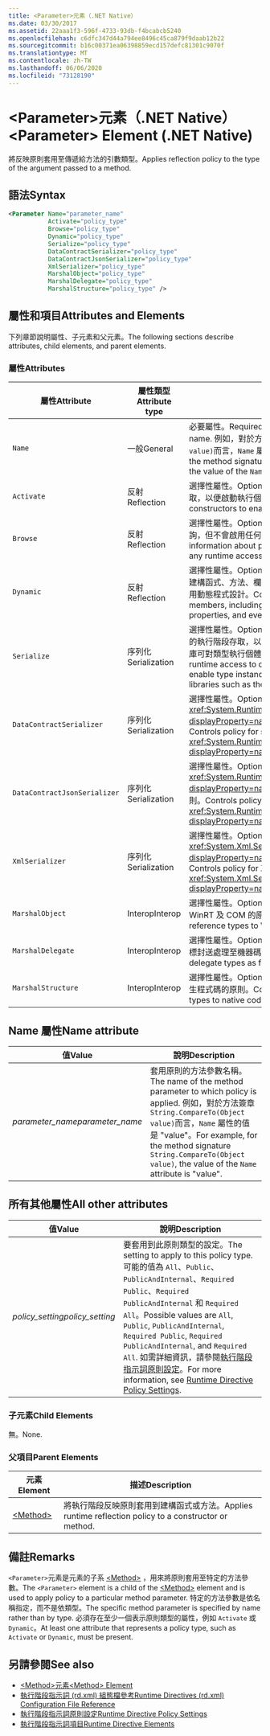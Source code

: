 ```yaml
---
title: <Parameter>元素（.NET Native）
ms.date: 03/30/2017
ms.assetid: 22aaa1f3-596f-4733-93db-f4bcabcb5240
ms.openlocfilehash: c6dfc347d44a794ee8496c45ca879f9daab12b22
ms.sourcegitcommit: b16c00371ea06398859ecd157defc81301c9070f
ms.translationtype: MT
ms.contentlocale: zh-TW
ms.lasthandoff: 06/06/2020
ms.locfileid: "73128190"
---
```

# <a name="parameter-element-net-native"></a><span data-ttu-id="a8b71-102">\<Parameter>元素（.NET Native）</span><span class="sxs-lookup"><span data-stu-id="a8b71-102">\<Parameter> Element (.NET Native)</span></span>
<span data-ttu-id="a8b71-103">將反映原則套用至傳遞給方法的引數類型。</span><span class="sxs-lookup"><span data-stu-id="a8b71-103">Applies reflection policy to the type of the argument passed to a method.</span></span>  
  
## <a name="syntax"></a><span data-ttu-id="a8b71-104">語法</span><span class="sxs-lookup"><span data-stu-id="a8b71-104">Syntax</span></span>  
  
```xml  
<Parameter Name="parameter_name"  
           Activate="policy_type"  
           Browse="policy_type"  
           Dynamic="policy_type"  
           Serialize="policy_type"  
           DataContractSerializer="policy_type"  
           DataContractJsonSerializer="policy_type"  
           XmlSerializer="policy_type"  
           MarshalObject="policy_type"  
           MarshalDelegate="policy_type"  
           MarshalStructure="policy_type" />  
```  
  
## <a name="attributes-and-elements"></a><span data-ttu-id="a8b71-105">屬性和項目</span><span class="sxs-lookup"><span data-stu-id="a8b71-105">Attributes and Elements</span></span>  
 <span data-ttu-id="a8b71-106">下列章節說明屬性、子元素和父元素。</span><span class="sxs-lookup"><span data-stu-id="a8b71-106">The following sections describe attributes, child elements, and parent elements.</span></span>  
  
### <a name="attributes"></a><span data-ttu-id="a8b71-107">屬性</span><span class="sxs-lookup"><span data-stu-id="a8b71-107">Attributes</span></span>  
  
|<span data-ttu-id="a8b71-108">屬性</span><span class="sxs-lookup"><span data-stu-id="a8b71-108">Attribute</span></span>|<span data-ttu-id="a8b71-109">屬性類型</span><span class="sxs-lookup"><span data-stu-id="a8b71-109">Attribute type</span></span>|<span data-ttu-id="a8b71-110">描述</span><span class="sxs-lookup"><span data-stu-id="a8b71-110">Description</span></span>|  
|---------------|--------------------|-----------------|  
|`Name`|<span data-ttu-id="a8b71-111">一般</span><span class="sxs-lookup"><span data-stu-id="a8b71-111">General</span></span>|<span data-ttu-id="a8b71-112">必要屬性。</span><span class="sxs-lookup"><span data-stu-id="a8b71-112">Required attribute.</span></span> <span data-ttu-id="a8b71-113">參數名稱。</span><span class="sxs-lookup"><span data-stu-id="a8b71-113">The parameter name.</span></span> <span data-ttu-id="a8b71-114">例如，對於方法簽章 `String.CompareTo(Object value)`而言，`Name` 屬性的值是 "value"。</span><span class="sxs-lookup"><span data-stu-id="a8b71-114">For example, for the method signature `String.CompareTo(Object value)`, the value of the `Name` attribute is "value".</span></span>|  
|`Activate`|<span data-ttu-id="a8b71-115">反射</span><span class="sxs-lookup"><span data-stu-id="a8b71-115">Reflection</span></span>|<span data-ttu-id="a8b71-116">選擇性屬性。</span><span class="sxs-lookup"><span data-stu-id="a8b71-116">Optional attribute.</span></span> <span data-ttu-id="a8b71-117">控制建構函式的執行階段存取，以便啟動執行個體。</span><span class="sxs-lookup"><span data-stu-id="a8b71-117">Controls runtime access to constructors to enable activation of instances.</span></span>|  
|`Browse`|<span data-ttu-id="a8b71-118">反射</span><span class="sxs-lookup"><span data-stu-id="a8b71-118">Reflection</span></span>|<span data-ttu-id="a8b71-119">選擇性屬性。</span><span class="sxs-lookup"><span data-stu-id="a8b71-119">Optional attribute.</span></span> <span data-ttu-id="a8b71-120">控制程式項目相關資訊的查詢，但不會啟用任何執行階段存取。</span><span class="sxs-lookup"><span data-stu-id="a8b71-120">Controls querying for information about program elements, but does not enable any runtime access.</span></span>|  
|`Dynamic`|<span data-ttu-id="a8b71-121">反射</span><span class="sxs-lookup"><span data-stu-id="a8b71-121">Reflection</span></span>|<span data-ttu-id="a8b71-122">選擇性屬性。</span><span class="sxs-lookup"><span data-stu-id="a8b71-122">Optional attribute.</span></span> <span data-ttu-id="a8b71-123">控制對所有類型成員 (包括建構函式、方法、欄位、屬性和事件) 的執行階段存取，以啟用動態程式設計。</span><span class="sxs-lookup"><span data-stu-id="a8b71-123">Controls runtime access to all type members, including constructors, methods, fields, properties, and events, to enable dynamic programming.</span></span>|  
|`Serialize`|<span data-ttu-id="a8b71-124">序列化</span><span class="sxs-lookup"><span data-stu-id="a8b71-124">Serialization</span></span>|<span data-ttu-id="a8b71-125">選擇性屬性。</span><span class="sxs-lookup"><span data-stu-id="a8b71-125">Optional attribute.</span></span> <span data-ttu-id="a8b71-126">控制建構函式、欄位和屬性的執行階段存取，以便 Newtonsoft JSON 序列化程式等程式庫可對類型執行個體進行序列化和還原序列化。</span><span class="sxs-lookup"><span data-stu-id="a8b71-126">Controls runtime access to constructors, fields, and properties, to enable type instances to be serialized and deserialized by libraries such as the Newtonsoft JSON serializer.</span></span>|  
|`DataContractSerializer`|<span data-ttu-id="a8b71-127">序列化</span><span class="sxs-lookup"><span data-stu-id="a8b71-127">Serialization</span></span>|<span data-ttu-id="a8b71-128">選擇性屬性。</span><span class="sxs-lookup"><span data-stu-id="a8b71-128">Optional attribute.</span></span> <span data-ttu-id="a8b71-129">控制使用 <xref:System.Runtime.Serialization.DataContractSerializer?displayProperty=nameWithType> 類別的序列化原則。</span><span class="sxs-lookup"><span data-stu-id="a8b71-129">Controls policy for serialization that uses the <xref:System.Runtime.Serialization.DataContractSerializer?displayProperty=nameWithType> class.</span></span>|  
|`DataContractJsonSerializer`|<span data-ttu-id="a8b71-130">序列化</span><span class="sxs-lookup"><span data-stu-id="a8b71-130">Serialization</span></span>|<span data-ttu-id="a8b71-131">選擇性屬性。</span><span class="sxs-lookup"><span data-stu-id="a8b71-131">Optional attribute.</span></span> <span data-ttu-id="a8b71-132">控制使用 <xref:System.Runtime.Serialization.DataContractSerializer?displayProperty=nameWithType> 類別的 JSON 序列化原則。</span><span class="sxs-lookup"><span data-stu-id="a8b71-132">Controls policy for JSON serialization that uses the <xref:System.Runtime.Serialization.DataContractSerializer?displayProperty=nameWithType> class.</span></span>|  
|`XmlSerializer`|<span data-ttu-id="a8b71-133">序列化</span><span class="sxs-lookup"><span data-stu-id="a8b71-133">Serialization</span></span>|<span data-ttu-id="a8b71-134">選擇性屬性。</span><span class="sxs-lookup"><span data-stu-id="a8b71-134">Optional attribute.</span></span> <span data-ttu-id="a8b71-135">控制使用 <xref:System.Xml.Serialization.XmlSerializer?displayProperty=nameWithType> 類別的 XML 序列化原則。</span><span class="sxs-lookup"><span data-stu-id="a8b71-135">Controls policy for XML serialization that uses the <xref:System.Xml.Serialization.XmlSerializer?displayProperty=nameWithType> class.</span></span>|  
|`MarshalObject`|<span data-ttu-id="a8b71-136">Interop</span><span class="sxs-lookup"><span data-stu-id="a8b71-136">Interop</span></span>|<span data-ttu-id="a8b71-137">選擇性屬性。</span><span class="sxs-lookup"><span data-stu-id="a8b71-137">Optional attribute.</span></span> <span data-ttu-id="a8b71-138">控制將參考類型封送處理至 WinRT 及 COM 的原則。</span><span class="sxs-lookup"><span data-stu-id="a8b71-138">Controls policy for marshaling reference types to WinRT and COM.</span></span>|  
|`MarshalDelegate`|<span data-ttu-id="a8b71-139">Interop</span><span class="sxs-lookup"><span data-stu-id="a8b71-139">Interop</span></span>|<span data-ttu-id="a8b71-140">選擇性屬性。</span><span class="sxs-lookup"><span data-stu-id="a8b71-140">Optional attribute.</span></span> <span data-ttu-id="a8b71-141">控制將委派類型當作函式指標封送處理至機器碼的原則。</span><span class="sxs-lookup"><span data-stu-id="a8b71-141">Controls policy for marshaling delegate types as function pointers to native code.</span></span>|  
|`MarshalStructure`|<span data-ttu-id="a8b71-142">Interop</span><span class="sxs-lookup"><span data-stu-id="a8b71-142">Interop</span></span>|<span data-ttu-id="a8b71-143">選擇性屬性。</span><span class="sxs-lookup"><span data-stu-id="a8b71-143">Optional attribute.</span></span> <span data-ttu-id="a8b71-144">控制將值類型封送處理為原生程式碼的原則。</span><span class="sxs-lookup"><span data-stu-id="a8b71-144">Controls policy for marshaling value types to native code.</span></span>|  
  
## <a name="name-attribute"></a><span data-ttu-id="a8b71-145">Name 屬性</span><span class="sxs-lookup"><span data-stu-id="a8b71-145">Name attribute</span></span>  
  
|<span data-ttu-id="a8b71-146">值</span><span class="sxs-lookup"><span data-stu-id="a8b71-146">Value</span></span>|<span data-ttu-id="a8b71-147">說明</span><span class="sxs-lookup"><span data-stu-id="a8b71-147">Description</span></span>|  
|-----------|-----------------|  
|<span data-ttu-id="a8b71-148">*parameter_name*</span><span class="sxs-lookup"><span data-stu-id="a8b71-148">*parameter_name*</span></span>|<span data-ttu-id="a8b71-149">套用原則的方法參數名稱。</span><span class="sxs-lookup"><span data-stu-id="a8b71-149">The name of the method parameter to which policy is applied.</span></span> <span data-ttu-id="a8b71-150">例如，對於方法簽章 `String.CompareTo(Object value)`而言，`Name` 屬性的值是 "value"。</span><span class="sxs-lookup"><span data-stu-id="a8b71-150">For example, for the method signature `String.CompareTo(Object value)`, the value of the `Name` attribute is "value".</span></span>|  
  
## <a name="all-other-attributes"></a><span data-ttu-id="a8b71-151">所有其他屬性</span><span class="sxs-lookup"><span data-stu-id="a8b71-151">All other attributes</span></span>  
  
|<span data-ttu-id="a8b71-152">值</span><span class="sxs-lookup"><span data-stu-id="a8b71-152">Value</span></span>|<span data-ttu-id="a8b71-153">說明</span><span class="sxs-lookup"><span data-stu-id="a8b71-153">Description</span></span>|  
|-----------|-----------------|  
|<span data-ttu-id="a8b71-154">*policy_setting*</span><span class="sxs-lookup"><span data-stu-id="a8b71-154">*policy_setting*</span></span>|<span data-ttu-id="a8b71-155">要套用到此原則類型的設定。</span><span class="sxs-lookup"><span data-stu-id="a8b71-155">The setting to apply to this policy type.</span></span> <span data-ttu-id="a8b71-156">可能的值為 `All`、`Public`、`PublicAndInternal`、`Required Public`、`Required PublicAndInternal` 和 `Required All`。</span><span class="sxs-lookup"><span data-stu-id="a8b71-156">Possible values are `All`, `Public`, `PublicAndInternal`, `Required Public`, `Required PublicAndInternal`, and `Required All`.</span></span> <span data-ttu-id="a8b71-157">如需詳細資訊，請參閱[執行階段指示詞原則設定](runtime-directive-policy-settings.md)。</span><span class="sxs-lookup"><span data-stu-id="a8b71-157">For more information, see [Runtime Directive Policy Settings](runtime-directive-policy-settings.md).</span></span>|  
  
### <a name="child-elements"></a><span data-ttu-id="a8b71-158">子元素</span><span class="sxs-lookup"><span data-stu-id="a8b71-158">Child Elements</span></span>  
 <span data-ttu-id="a8b71-159">無。</span><span class="sxs-lookup"><span data-stu-id="a8b71-159">None.</span></span>  
  
### <a name="parent-elements"></a><span data-ttu-id="a8b71-160">父項目</span><span class="sxs-lookup"><span data-stu-id="a8b71-160">Parent Elements</span></span>  
  
|<span data-ttu-id="a8b71-161">元素</span><span class="sxs-lookup"><span data-stu-id="a8b71-161">Element</span></span>|<span data-ttu-id="a8b71-162">描述</span><span class="sxs-lookup"><span data-stu-id="a8b71-162">Description</span></span>|  
|-------------|-----------------|  
|[\<Method>](method-element-net-native.md)|<span data-ttu-id="a8b71-163">將執行階段反映原則套用到建構函式或方法。</span><span class="sxs-lookup"><span data-stu-id="a8b71-163">Applies runtime reflection policy to a constructor or method.</span></span>|  
  
## <a name="remarks"></a><span data-ttu-id="a8b71-164">備註</span><span class="sxs-lookup"><span data-stu-id="a8b71-164">Remarks</span></span>  
 <span data-ttu-id="a8b71-165">`<Parameter>`元素是元素的子系 [\<Method>](method-element-net-native.md) ，用來將原則套用至特定的方法參數。</span><span class="sxs-lookup"><span data-stu-id="a8b71-165">The `<Parameter>` element is a child of the [\<Method>](method-element-net-native.md) element and is used to apply policy to a particular method parameter.</span></span> <span data-ttu-id="a8b71-166">特定的方法參數是依名稱指定，而不是依類型。</span><span class="sxs-lookup"><span data-stu-id="a8b71-166">The specific method parameter is specified by name rather than by type.</span></span> <span data-ttu-id="a8b71-167">必須存在至少一個表示原則類型的屬性，例如 `Activate` 或 `Dynamic`。</span><span class="sxs-lookup"><span data-stu-id="a8b71-167">At least one attribute that represents a policy type, such as `Activate` or `Dynamic`, must be present.</span></span>  
  
## <a name="see-also"></a><span data-ttu-id="a8b71-168">另請參閱</span><span class="sxs-lookup"><span data-stu-id="a8b71-168">See also</span></span>

- [<span data-ttu-id="a8b71-169">\<Method>元素</span><span class="sxs-lookup"><span data-stu-id="a8b71-169">\<Method> Element</span></span>](method-element-net-native.md)
- [<span data-ttu-id="a8b71-170">執行階段指示詞 (rd.xml) 組態檔參考</span><span class="sxs-lookup"><span data-stu-id="a8b71-170">Runtime Directives (rd.xml) Configuration File Reference</span></span>](runtime-directives-rd-xml-configuration-file-reference.md)
- [<span data-ttu-id="a8b71-171">執行階段指示詞原則設定</span><span class="sxs-lookup"><span data-stu-id="a8b71-171">Runtime Directive Policy Settings</span></span>](runtime-directive-policy-settings.md)
- [<span data-ttu-id="a8b71-172">執行階段指示詞項目</span><span class="sxs-lookup"><span data-stu-id="a8b71-172">Runtime Directive Elements</span></span>](runtime-directive-elements.md)
